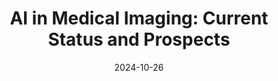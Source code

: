 ---
title: "AI in Medical Imaging: Current Status and Prospects"
collection: talks
type: "Keynote Speech"
permalink: /talks/2024-10-26-ArtInHC
venue: "The 2nd International Conference on Artificial Intelligence and Human-Computer Interaction (ArtInHCI 2024)"
date: 2024-10-26
location: "Kunming, China"
---